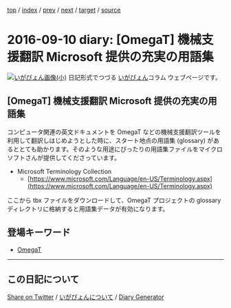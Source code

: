 [top](https://igapyon.github.io/diary/) 
 / [index](https://igapyon.github.io/diary/2016/index.html) 
 / [prev](https://igapyon.github.io/diary/2016/ig160906.html) 
 / [next](https://igapyon.github.io/diary/2016/ig160913.html) 
 / [target](https://igapyon.github.io/diary/2016/ig160910.html) 
 / [source](https://github.com/igapyon/diary/blob/gh-pages/2016/ig160910.html.src.md) 

2016-09-10 diary: [OmegaT] 機械支援翻訳 Microsoft 提供の充実の用語集
=====================================================================================================
[![いがぴょん画像(小)](https://igapyon.github.io/diary/images/iga200306s.jpg "いがぴょん")](https://igapyon.github.io/diary/memo/memoigapyon.html) 日記形式でつづる [いがぴょん](https://igapyon.github.io/diary/memo/memoigapyon.html)コラム ウェブページです。

## [OmegaT] 機械支援翻訳 Microsoft 提供の充実の用語集

コンピュータ関連の英文ドキュメントを OmegaT などの機械支援翻訳ツールを利用して翻訳しはじめようとした時に、スタート地点の用語集 (glossary) があるととても助かります。そのような用途にぴったりの用語集ファイルをマイクロソフトさんが提供してくださっています。

* Microsoft Terminology Collection
  * [https://www.microsoft.com/Language/en-US/Terminology.aspx](https://www.microsoft.com/Language/en-US/Terminology.aspx)

ここから tbx ファイルをダウンロードして、OmegaT プロジェクトの glossary ディレクトリに格納すると用語集データが有効になります。

## 登場キーワード

* [OmegaT](../keyword/omegat.html)

----------------------------------------------------------------------------------------------------

## この日記について

[Share on Twitter](https://twitter.com/intent/tweet?hashtags=igapyon%2Cdiary%2C%E3%81%84%E3%81%8C%E3%81%B4%E3%82%87%E3%82%93%2COmegaT&text=%5BOmegaT%5D+%E6%A9%9F%E6%A2%B0%E6%94%AF%E6%8F%B4%E7%BF%BB%E8%A8%B3+Microsoft+%E6%8F%90%E4%BE%9B%E3%81%AE%E5%85%85%E5%AE%9F%E3%81%AE%E7%94%A8%E8%AA%9E%E9%9B%86&url=https%3A%2F%2Figapyon.github.io%2Fdiary%2F2016%2Fig160910.html) / [いがぴょんについて](https://igapyon.github.io/diary/memo/memoigapyon.html) / [Diary Generator](https://github.com/igapyon/igapyonv3)
